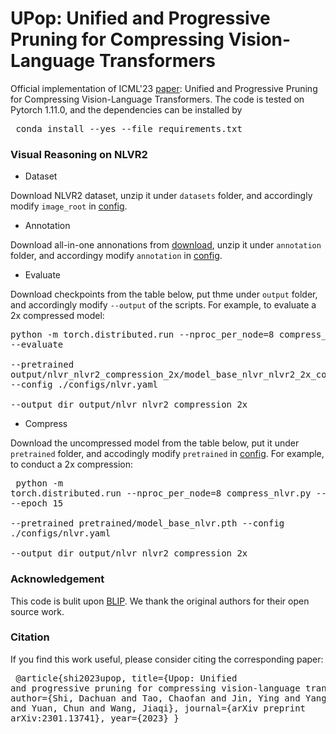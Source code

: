 # UPop: Unified and Progressive Pruning for Compressing Vision-Language Transformers

Official implementation of ICML'23 [paper](https://arxiv.org/abs/2301.13741): Unified and Progressive Pruning for Compressing Vision-Language Transformers. The code is tested on Pytorch 1.11.0, and the dependencies can be installed by <pre/> conda install --yes --file requirements.txt </pre>



### Visual Reasoning on NLVR2

* Dataset

Download NLVR2 dataset, unzip it under `datasets` folder, and accordingly modify `image_root` in [config](./configs/nlvr.yaml).

* Annotation
  
Download all-in-one annonations from [download](https://drive.google.com/uc?export=download&id=19Vk07K3DbQYa68DipJ4dFNcF0_Br7cmD), unzip it under `annotation` folder, and accordingy modify `annotation` in [config](./configs/nlvr.yaml).

* Evaluate
  
Download checkpoints from the table below, put thme under `output` folder, and accordingly modify `--output` of the scripts. For example, to evaluate a 2x compressed model:
<pre/>
python -m torch.distributed.run --nproc_per_node=8 compress_nlvr.py --evaluate \
--pretrained output/nlvr_nlvr2_compression_2x/model_base_nlvr_nlvr2_2x_compressed.pth --config ./configs/nlvr.yaml \
--output_dir output/nlvr_nlvr2_compression_2x
</pre>

* Compress
  
Download the uncompressed model from the table below, put it under `pretrained` folder, and accodingly modify `pretrained` in [config](./configs/nlvr.yaml). For example, to conduct a 2x compression:
<pre/>
python -m torch.distributed.run --nproc_per_node=8 compress_nlvr.py --p 0.5 --epoch 15 \
--pretrained pretrained/model_base_nlvr.pth --config ./configs/nlvr.yaml \
--output_dir output/nlvr_nlvr2_compression_2x
</pre>


### Acknowledgement
This code is bulit upon <a href="https://github.com/salesforce/BLIP">BLIP</a>. We thank the original authors for their open source work.


### Citation
If you find this work useful, please consider citing the corresponding paper:
<pre/>
@article{shi2023upop,
  title={Upop: Unified and progressive pruning for compressing vision-language transformers},
  author={Shi, Dachuan and Tao, Chaofan and Jin, Ying and Yang, Zhendong and Yuan, Chun and Wang, Jiaqi},
  journal={arXiv preprint arXiv:2301.13741},
  year={2023}
}
</pre>


